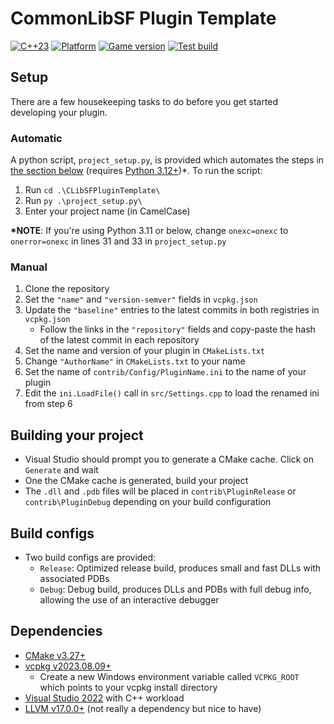 # CommonLibSF Plugin Template

[![C++23](https://img.shields.io/static/v1?label=standard&message=c%2B%2B23&color=blue&logo=c%2B%2B&&logoColor=red&style=flat)](https://en.cppreference.com/w/cpp/compiler_support)
[![Platform](https://img.shields.io/static/v1?label=platform&message=windows&color=dimgray&style=flat&logo=windows)]()
[![Game version](https://img.shields.io/badge/game%20version-1.7.29-orange)]()
[![Test build](https://img.shields.io/github/actions/workflow/status/Starfield-Reverse-Engineering/CLibSFPluginTemplate/testbuild.yml)](https://github.com/Starfield-Reverse-Engineering/CLibSFPluginTemplate/actions/workflows/testbuild.yml)

## Setup

There are a few housekeeping tasks to do before you get started developing your plugin.

### Automatic

A python script, `project_setup.py`, is provided which automates the steps in [the section below](#manual) (requires [Python 3.12+](https://www.python.org/download/pre-releases/))\*. To run the script:

1. Run `cd .\CLibSFPluginTemplate\`
2. Run `py .\project_setup.py\`
3. Enter your project name (in CamelCase)

**\*NOTE**: If you're using Python 3.11 or below, change `onexc=onexc` to `onerror=onexc` in lines 31 and 33 in `project_setup.py`

### Manual

1. Clone the repository
2. Set the `"name"` and `"version-semver"` fields in `vcpkg.json`
3. Update the `"baseline"` entries to the latest commits in both registries in `vcpkg.json`
   - Follow the links in the `"repository"` fields and copy-paste the hash of the latest commit in each repository
4. Set the name and version of your plugin in `CMakeLists.txt`
5. Change `"AuthorName"` in `CMakeLists.txt` to your name
6. Set the name of `contrib/Config/PluginName.ini` to the name of your plugin
7. Edit the `ini.LoadFile()` call in `src/Settings.cpp` to load the renamed ini from step 6

## Building your project

- Visual Studio should prompt you to generate a CMake cache. Click on `Generate` and wait
- One the CMake cache is generated, build your project
- The `.dll` and `.pdb` files will be placed in `contrib\PluginRelease` or `contrib\PluginDebug` depending on your build configuration

## Build configs

- Two build configs are provided:
  - `Release`: Optimized release build, produces small and fast DLLs with associated PDBs
  - `Debug`: Debug build, produces DLLs and PDBs with full debug info, allowing the use of an interactive debugger

## Dependencies

- [CMake v3.27+](https://cmake.org/)
- [vcpkg v2023.08.09+](https://github.com/microsoft/vcpkg/releases)
  - Create a new Windows environment variable called `VCPKG_ROOT` which points to your vcpkg install directory
- [Visual Studio 2022](https://visualstudio.microsoft.com/downloads/) with C++ workload
- [LLVM v17.0.0+](https://github.com/llvm/llvm-project/releases) (not really a dependency but nice to have)
